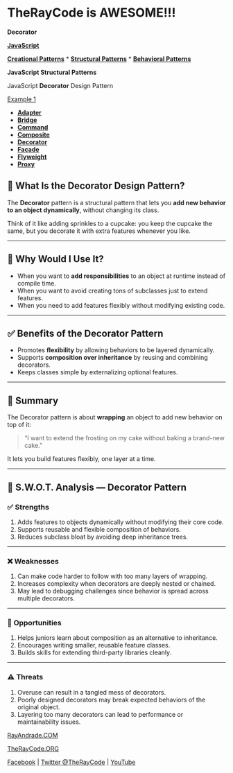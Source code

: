 # TheRayCode is AWESOME!!!

**Decorator**

**[JavaScript](../README.md)**

**[Creational Patterns](../../Creational/README.md)** * **[Structural Patterns](./README.md)** * **[Behavioral Patterns](../../Behavioral/README.md)**

**JavaScript Structural Patterns**

JavaScript **Decorator** Design Pattern

[Example 1](./D1/README.md)  

 * **[Adapter](../Adapter/README.md)**
 * **[Bridge](../Bridge/README.md)**
 * **[Command](../Command/README.md)**
 * **[Composite](../Composite/README.md)**
 * **[Decorator](./README.md)**
 * **[Facade](../Facade/README.md)**
 * **[Flyweight](../Flyweight/README.md)**
 * **[Proxy](../Proxy/README.md)**

## 🎨 What Is the Decorator Design Pattern?

The **Decorator** pattern is a structural pattern that lets you **add new behavior to an object dynamically**, without changing its class.

Think of it like adding sprinkles to a cupcake: you keep the cupcake the same, but you decorate it with extra features whenever you like.

---

## 🤔 Why Would I Use It?

* When you want to **add responsibilities** to an object at runtime instead of compile time.
* When you want to avoid creating tons of subclasses just to extend features.
* When you need to add features flexibly without modifying existing code.

---

## ✅ Benefits of the Decorator Pattern

* Promotes **flexibility** by allowing behaviors to be layered dynamically.
* Supports **composition over inheritance** by reusing and combining decorators.
* Keeps classes simple by externalizing optional features.

---

## 🧩 Summary

The Decorator pattern is about **wrapping** an object to add new behavior on top of it:

> “I want to extend the frosting on my cake without baking a brand-new cake.”

It lets you build features flexibly, one layer at a time.

---

## 🧠 S.W\.O.T. Analysis — Decorator Pattern

### ✅ **Strengths**

1. Adds features to objects dynamically without modifying their core code.
2. Supports reusable and flexible composition of behaviors.
3. Reduces subclass bloat by avoiding deep inheritance trees.

---

### ❌ **Weaknesses**

1. Can make code harder to follow with too many layers of wrapping.
2. Increases complexity when decorators are deeply nested or chained.
3. May lead to debugging challenges since behavior is spread across multiple decorators.

---

### 🌱 **Opportunities**

1. Helps juniors learn about composition as an alternative to inheritance.
2. Encourages writing smaller, reusable feature classes.
3. Builds skills for extending third-party libraries cleanly.

---

### ⚠️ **Threats**

1. Overuse can result in a tangled mess of decorators.
2. Poorly designed decorators may break expected behaviors of the original object.
3. Layering too many decorators can lead to performance or maintainability issues.

[RayAndrade.COM](https://www.RayAndrade.com)

[TheRayCode.ORG](https://www.TheRayCode.org) 

[Facebook](https://www.facebook.com/TheRayCode/) | [Twitter @TheRayCode](https://www.twitter.com/TheRayCode/) | [YouTube](https://www.youtube.com/AndradeRay/)
